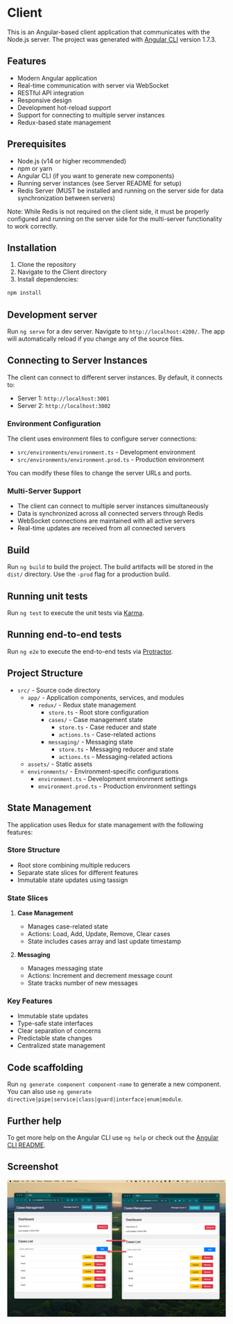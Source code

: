 # Client

This is an Angular-based client application that communicates with the Node.js server. The project was generated with [Angular CLI](https://github.com/angular/angular-cli) version 1.7.3.

## Features

- Modern Angular application
- Real-time communication with server via WebSocket
- RESTful API integration
- Responsive design
- Development hot-reload support
- Support for connecting to multiple server instances
- Redux-based state management

## Prerequisites

- Node.js (v14 or higher recommended)
- npm or yarn
- Angular CLI (if you want to generate new components)
- Running server instances (see Server README for setup)
- Redis Server (MUST be installed and running on the server side for data synchronization between servers)

Note: While Redis is not required on the client side, it must be properly configured and running on the server side for the multi-server functionality to work correctly.

## Installation

1. Clone the repository
2. Navigate to the Client directory
3. Install dependencies:
```bash
npm install
```

## Development server

Run `ng serve` for a dev server. Navigate to `http://localhost:4200/`. The app will automatically reload if you change any of the source files.

## Connecting to Server Instances

The client can connect to different server instances. By default, it connects to:
- Server 1: `http://localhost:3001`
- Server 2: `http://localhost:3002`

### Environment Configuration

The client uses environment files to configure server connections:
- `src/environments/environment.ts` - Development environment
- `src/environments/environment.prod.ts` - Production environment

You can modify these files to change the server URLs and ports.

### Multi-Server Support

- The client can connect to multiple server instances simultaneously
- Data is synchronized across all connected servers through Redis
- WebSocket connections are maintained with all active servers
- Real-time updates are received from all connected servers

## Build

Run `ng build` to build the project. The build artifacts will be stored in the `dist/` directory. Use the `-prod` flag for a production build.

## Running unit tests

Run `ng test` to execute the unit tests via [Karma](https://karma-runner.github.io).

## Running end-to-end tests

Run `ng e2e` to execute the end-to-end tests via [Protractor](http://www.protractortest.org/).

## Project Structure

- `src/` - Source code directory
  - `app/` - Application components, services, and modules
    - `redux/` - Redux state management
      - `store.ts` - Root store configuration
      - `cases/` - Case management state
        - `store.ts` - Case reducer and state
        - `actions.ts` - Case-related actions
      - `messaging/` - Messaging state
        - `store.ts` - Messaging reducer and state
        - `actions.ts` - Messaging-related actions
  - `assets/` - Static assets
  - `environments/` - Environment-specific configurations
    - `environment.ts` - Development environment settings
    - `environment.prod.ts` - Production environment settings

## State Management

The application uses Redux for state management with the following features:

### Store Structure
- Root store combining multiple reducers
- Separate state slices for different features
- Immutable state updates using tassign

### State Slices
1. **Case Management**
   - Manages case-related state
   - Actions: Load, Add, Update, Remove, Clear cases
   - State includes cases array and last update timestamp

2. **Messaging**
   - Manages messaging state
   - Actions: Increment and decrement message count
   - State tracks number of new messages

### Key Features
- Immutable state updates
- Type-safe state interfaces
- Clear separation of concerns
- Predictable state changes
- Centralized state management

## Code scaffolding

Run `ng generate component component-name` to generate a new component. You can also use `ng generate directive|pipe|service|class|guard|interface|enum|module`.

## Further help

To get more help on the Angular CLI use `ng help` or check out the [Angular CLI README](https://github.com/angular/angular-cli/blob/master/README.md).

## Screenshot

![screenshot](../@etc/2025-04-21_14-42-18.png)
